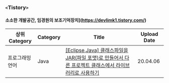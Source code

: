 ### `<`Tistory`>`

#### 소소한 개발공간, 임경원의 보조기억장치](https://devlimk1.tistory.com/)

| 상위 Category   | Category | Title                                                        | Upload Date |
| --------------- | -------- | ------------------------------------------------------------ | ----------- |
| 프로그래밍 언어 | Java     | [[Eclipse,Java] 클래스파일을 JAR(파일 포맷)로 만들어서 다른 프로젝트 클래스에서 라이브러리로 사용하기]([https://devlimk1.tistory.com/entry/EclipseJava-%ED%81%B4%EB%9E%98%EC%8A%A4%ED%8C%8C%EC%9D%BC%EC%9D%84-JAR%ED%8C%8C%EC%9D%BC-%ED%8F%AC%EB%A7%B7%EB%A1%9C-%EB%A7%8C%EB%93%A4%EC%96%B4%EC%84%9C-%EB%8B%A4%EB%A5%B8-%ED%94%84%EB%A1%9C%EC%A0%9D%ED%8A%B8-%ED%81%B4%EB%9E%98%EC%8A%A4%EC%97%90%EC%84%9C-%EB%9D%BC%EC%9D%B4%EB%B8%8C%EB%9F%AC%EB%A6%AC%EB%A1%9C-%EC%82%AC%EC%9A%A9%ED%95%98%EA%B8%B0?category=889763](https://devlimk1.tistory.com/entry/EclipseJava-클래스파일을-JAR파일-포맷로-만들어서-다른-프로젝트-클래스에서-라이브러리로-사용하기?category=889763)) | 20.04.06    |

